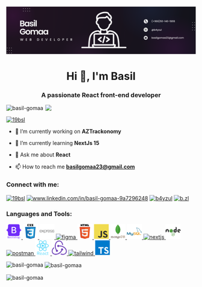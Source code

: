 [![MasterHead](https://raw.githubusercontent.com/Basil-Gomaa/Basil-Gomaa/main/linkedIn%20-%20background-image.png)]()

<h1 align="center">Hi 👋, I'm Basil</h1>
<h3 align="center">A passionate React front-end developer</h3>
<img align="right" width="400" src="https://images.playground.com/ed47e3bad70b4932bc7d9696bf6337ed.jpeg">

<p align="left"> <img src="https://komarev.com/ghpvc/?username=basil-gomaa&label=Profile%20views&color=0e75b6&style=flat" alt="basil-gomaa" /> </p>

<p align="left"> <a href="https://twitter.com/19bsl" target="blank"><img src="https://img.shields.io/twitter/follow/19bsl?logo=twitter&style=for-the-badge" alt="19bsl" /></a> </p>

- 🔭 I’m currently working on **AZTrackonomy**

- 🌱 I’m currently learning **NextJs 15**

- 💬 Ask me about **React**

- 📫 How to reach me **basilgomaa23@gmail.com**

<h3 align="left">Connect with me:</h3>
<p align="left">
<a href="https://twitter.com/19bsl" target="blank"><img align="center" src="https://raw.githubusercontent.com/rahuldkjain/github-profile-readme-generator/master/src/images/icons/Social/twitter.svg" alt="19bsl" height="30" width="40" /></a>
<a href="https://linkedin.com/in/www.linkedin.com/in/basil-gomaa-9a7296248" target="blank"><img align="center" src="https://raw.githubusercontent.com/rahuldkjain/github-profile-readme-generator/master/src/images/icons/Social/linked-in-alt.svg" alt="www.linkedin.com/in/basil-gomaa-9a7296248" height="30" width="40" /></a>
<a href="https://instagram.com/b4yzul" target="blank"><img align="center" src="https://raw.githubusercontent.com/rahuldkjain/github-profile-readme-generator/master/src/images/icons/Social/instagram.svg" alt="b4yzul" height="30" width="40" /></a>
<a href="https://discord.gg/b.zl" target="blank"><img align="center" src="https://raw.githubusercontent.com/rahuldkjain/github-profile-readme-generator/master/src/images/icons/Social/discord.svg" alt="b.zl" height="30" width="40" /></a>
</p>

<h3 align="left">Languages and Tools:</h3>
<p align="left"> <a href="https://getbootstrap.com" target="_blank" rel="noreferrer"> <img src="https://raw.githubusercontent.com/devicons/devicon/master/icons/bootstrap/bootstrap-plain-wordmark.svg" alt="bootstrap" width="40" height="40"/> </a> <a href="https://www.w3schools.com/css/" target="_blank" rel="noreferrer"> <img src="https://raw.githubusercontent.com/devicons/devicon/master/icons/css3/css3-original-wordmark.svg" alt="css3" width="40" height="40"/> </a> <a href="https://expressjs.com" target="_blank" rel="noreferrer"> <img src="https://raw.githubusercontent.com/devicons/devicon/master/icons/express/express-original-wordmark.svg" alt="express" width="40" height="40"/> </a> <a href="https://www.figma.com/" target="_blank" rel="noreferrer"> <img src="https://www.vectorlogo.zone/logos/figma/figma-icon.svg" alt="figma" width="40" height="40"/> </a> <a href="https://www.w3.org/html/" target="_blank" rel="noreferrer"> <img src="https://raw.githubusercontent.com/devicons/devicon/master/icons/html5/html5-original-wordmark.svg" alt="html5" width="40" height="40"/> </a> <a href="https://developer.mozilla.org/en-US/docs/Web/JavaScript" target="_blank" rel="noreferrer"> <img src="https://raw.githubusercontent.com/devicons/devicon/master/icons/javascript/javascript-original.svg" alt="javascript" width="40" height="40"/> </a> <a href="https://www.mongodb.com/" target="_blank" rel="noreferrer"> <img src="https://raw.githubusercontent.com/devicons/devicon/master/icons/mongodb/mongodb-original-wordmark.svg" alt="mongodb" width="40" height="40"/> </a> <a href="https://www.mysql.com/" target="_blank" rel="noreferrer"> <img src="https://raw.githubusercontent.com/devicons/devicon/master/icons/mysql/mysql-original-wordmark.svg" alt="mysql" width="40" height="40"/> </a> <a href="https://nextjs.org/" target="_blank" rel="noreferrer"> <img src="https://cdn.worldvectorlogo.com/logos/nextjs-2.svg" alt="nextjs" width="40" height="40"/> </a> <a href="https://nodejs.org" target="_blank" rel="noreferrer"> <img src="https://raw.githubusercontent.com/devicons/devicon/master/icons/nodejs/nodejs-original-wordmark.svg" alt="nodejs" width="40" height="40"/> </a> <a href="https://postman.com" target="_blank" rel="noreferrer"> <img src="https://www.vectorlogo.zone/logos/getpostman/getpostman-icon.svg" alt="postman" width="40" height="40"/> </a> <a href="https://reactjs.org/" target="_blank" rel="noreferrer"> <img src="https://raw.githubusercontent.com/devicons/devicon/master/icons/react/react-original-wordmark.svg" alt="react" width="40" height="40"/> </a> <a href="https://redux.js.org" target="_blank" rel="noreferrer"> <img src="https://raw.githubusercontent.com/devicons/devicon/master/icons/redux/redux-original.svg" alt="redux" width="40" height="40"/> </a> <a href="https://tailwindcss.com/" target="_blank" rel="noreferrer"> <img src="https://www.vectorlogo.zone/logos/tailwindcss/tailwindcss-icon.svg" alt="tailwind" width="40" height="40"/> </a> <a href="https://www.typescriptlang.org/" target="_blank" rel="noreferrer"> <img src="https://raw.githubusercontent.com/devicons/devicon/master/icons/typescript/typescript-original.svg" alt="typescript" width="40" height="40"/> </a> </p>

<p><img align="left" src="https://github-readme-stats.vercel.app/api/top-langs?username=basil-gomaa&show_icons=true&locale=en&layout=compact" alt="basil-gomaa" /></p>

<p>&nbsp;<img align="center" src="https://github-readme-stats.vercel.app/api?username=basil-gomaa&show_icons=true&locale=en" alt="basil-gomaa" /></p>

<p><img align="center" src="https://github-readme-streak-stats.herokuapp.com/?user=basil-gomaa&" alt="basil-gomaa" /></p>

